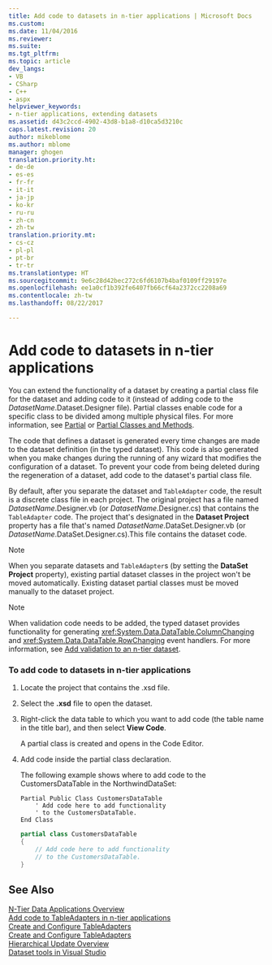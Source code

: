 ```yaml
---
title: Add code to datasets in n-tier applications | Microsoft Docs
ms.custom: 
ms.date: 11/04/2016
ms.reviewer: 
ms.suite: 
ms.tgt_pltfrm: 
ms.topic: article
dev_langs:
- VB
- CSharp
- C++
- aspx
helpviewer_keywords:
- n-tier applications, extending datasets
ms.assetid: d43c2ccd-4902-43d8-b1a8-d10ca5d3210c
caps.latest.revision: 20
author: mikeblome
ms.author: mblome
manager: ghogen
translation.priority.ht:
- de-de
- es-es
- fr-fr
- it-it
- ja-jp
- ko-kr
- ru-ru
- zh-cn
- zh-tw
translation.priority.mt:
- cs-cz
- pl-pl
- pt-br
- tr-tr
ms.translationtype: HT
ms.sourcegitcommit: 9e6c28d42bec272c6fd6107b4baf0109ff29197e
ms.openlocfilehash: ee1a0cf1b392fe6407fb66cf64a2372cc2208a69
ms.contentlocale: zh-tw
ms.lasthandoff: 08/22/2017

---
```

# <a name="add-code-to-datasets-in-n-tier-applications"></a>Add code to datasets in n-tier applications
You can extend the functionality of a dataset by creating a partial class file for the dataset and adding code to it (instead of adding code to the *DatasetName*.Dataset.Designer file). Partial classes enable code for a specific class to be divided among multiple physical files. For more information, see [Partial](/dotnet/visual-basic/language-reference/modifiers/partial) or [Partial Classes and Methods](/dotnet/csharp/programming-guide/classes-and-structs/partial-classes-and-methods).  
  
 The code that defines a dataset is generated every time changes are made to the dataset definition (in the typed dataset). This code is also generated when you make changes during the running of any wizard that modifies the configuration of a dataset. To prevent your code from being deleted during the regeneration of a dataset, add code to the dataset's partial class file.  
  
 By default, after you separate the dataset and `TableAdapter` code, the result is a discrete class file in each project. The original project has a file named *DatasetName*.Designer.vb (or *DatasetName*.Designer.cs) that contains the `TableAdapter` code. The project that's designated in the **Dataset Project** property has a file that's named *DatasetName*.DataSet.Designer.vb (or *DatasetName*.DataSet.Designer.cs).This file contains the dataset code.  
  
> [!NOTE]
>  When you separate datasets and `TableAdapter`s (by setting the **DataSet Project** property), existing partial dataset classes in the project won't be moved automatically. Existing dataset partial classes must be moved manually to the dataset project.  
  
> [!NOTE]
>  When validation code needs to be added, the typed dataset provides functionality for generating <xref:System.Data.DataTable.ColumnChanging> and <xref:System.Data.DataTable.RowChanging> event handlers. For more information, see [Add validation to an n-tier dataset](../data-tools/add-validation-to-an-n-tier-dataset.md).  
  
### <a name="to-add-code-to-datasets-in-n-tier-applications"></a>To add code to datasets in n-tier applications  
  
1.  Locate the project that contains the .xsd file. 
  
2.  Select the **.xsd** file to open the dataset.  
  
3.  Right-click the data table to which you want to add code (the table name in the title bar), and then select **View Code**.  
  
     A partial class is created and opens in the Code Editor.  
  
4.  Add code inside the partial class declaration.  
  
     The following example shows where to add code to the CustomersDataTable in the NorthwindDataSet:  
  
    ```vb#  
    Partial Public Class CustomersDataTable  
        ' Add code here to add functionality   
        ' to the CustomersDataTable.  
    End Class  
    ```  
  
    ```c#  
    partial class CustomersDataTable  
    {  
        // Add code here to add functionality  
        // to the CustomersDataTable.  
    }  
    ```  
  
## <a name="see-also"></a>See Also  
 [N-Tier Data Applications Overview](../data-tools/n-tier-data-applications-overview.md)   
 [Add code to TableAdapters in n-tier applications](../data-tools/add-code-to-tableadapters-in-n-tier-applications.md)   
 [Create and Configure TableAdapters](create-and-configure-tableadapters.md)   
 [Create and Configure TableAdapters](create-and-configure-tableadapters.md)   
 [Hierarchical Update Overview](hierarchical-update.md)     
 [Dataset tools in Visual Studio](../data-tools/dataset-tools-in-visual-studio.md)
